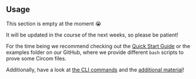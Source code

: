 ## Usage

This section is empty at the moment 😭

It will be updated in the course of the next weeks, so please be patient!

For the time being we recommend checking out the [Quick Start Guide](./quick_start.md) or the examples folder on our GitHub, where we provide different `bash` scripts to prove some Circom files.

Additionally, have a look at [the CLI commands](./co-circom.md) and the [additional material](./design.md)!
